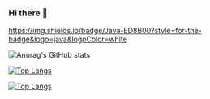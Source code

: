 ### Hi there 👋

https://img.shields.io/badge/Java-ED8B00?style=for-the-badge&logo=java&logoColor=white


![Anurag's GitHub stats](https://github-readme-stats.vercel.app/api?username=hllbr&show_icons=true&theme=radical)

[![Top Langs](https://github-readme-stats.vercel.app/api/top-langs/?username=hllbr&layout=compact&color=#44475a)](https://github.com/anuraghazra/github-readme-stats)

[![Top Langs](https://github-readme-stats.vercel.app/api/top-langs/?username=hllbr&bg_color=151515)](https://github.com/anuraghazra/github-readme-stats)

